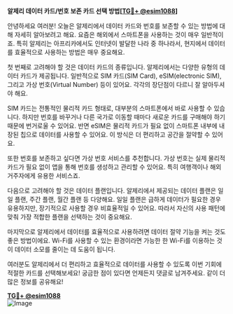 **알제리 데이터 카드/번호 보존 카드 선택 방법[[TG💪+ @esim1088](https://t.me/s/esim1088)]**

안녕하세요 여러분! 오늘은 알제리에서 데이터 카드와 번호를 보존할 수 있는 방법에 대해 자세히 알아보려고 해요. 요즘은 해외에서 스마트폰을 사용하는 것이 매우 일반적이죠. 특히 알제리는 아프리카에서도 인터넷이 발달한 나라 중 하나라서, 현지에서 데이터를 효율적으로 사용하는 방법은 매우 중요해요.

첫 번째로 고려해야 할 것은 데이터 카드의 종류입니다. 알제리에서는 다양한 유형의 데이터 카드가 제공됩니다. 일반적으로 SIM 카드(SIM Card), eSIM(electronic SIM), 그리고 가상 번호(Virtual Number) 등이 있어요. 각각의 장단점이 다르니 잘 알아두셔야 해요.

SIM 카드는 전통적인 물리적 카드 형태로, 대부분의 스마트폰에서 바로 사용할 수 있습니다. 하지만 번호를 바꾸거나 다른 국가로 이동할 때마다 새로운 카드를 구매해야 하기 때문에 번거로울 수 있어요. 반면 eSIM은 물리적 카드가 필요 없이 스마트폰 내부에 내장된 칩으로 데이터를 사용할 수 있어요. 이 방식은 더 편리하고 공간을 절약할 수 있어요.

또한 번호를 보존하고 싶다면 가상 번호 서비스를 추천합니다. 가상 번호는 실제 물리적 카드가 필요 없이 앱을 통해 번호를 생성하고 관리할 수 있어요. 특히 여행객이나 해외 거주자에게 유용한 서비스죠.

다음으로 고려해야 할 것은 데이터 플랜입니다. 알제리에서 제공되는 데이터 플랜은 일일 플랜, 주간 플랜, 월간 플랜 등 다양해요. 일일 플랜은 급하게 데이터가 필요한 경우 유용하지만, 장기적으로 사용할 경우 비효율적일 수 있어요. 따라서 자신의 사용 패턴에 맞춰 가장 적합한 플랜을 선택하는 것이 중요해요.

마지막으로 알제리에서 데이터를 효율적으로 사용하려면 데이터 절약 기능을 켜는 것도 좋은 방법이에요. Wi-Fi를 사용할 수 있는 환경이라면 가능한 한 Wi-Fi를 이용하는 것이 데이터 소모를 줄이는 데 도움이 됩니다.

여러분도 알제리에서 더 편리하고 효율적으로 데이터를 사용할 수 있도록 이번 기회에 적절한 카드를 선택해보세요! 궁금한 점이 있다면 언제든지 댓글로 남겨주세요. 같이 더 많은 정보를 공유해요!

**[TG💪+ @esim1088](https://t.me/s/esim1088)**  
![Image](https://i.postimg.cc/Y0z9fWf4/image.png)